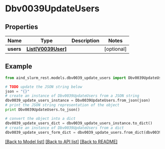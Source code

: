 # Dbv0039UpdateUsers


## Properties

Name | Type | Description | Notes
------------ | ------------- | ------------- | -------------
**users** | [**List[V0039User]**](V0039User.md) |  | [optional] 

## Example

```python
from aind_slurm_rest.models.dbv0039_update_users import Dbv0039UpdateUsers

# TODO update the JSON string below
json = "{}"
# create an instance of Dbv0039UpdateUsers from a JSON string
dbv0039_update_users_instance = Dbv0039UpdateUsers.from_json(json)
# print the JSON string representation of the object
print Dbv0039UpdateUsers.to_json()

# convert the object into a dict
dbv0039_update_users_dict = dbv0039_update_users_instance.to_dict()
# create an instance of Dbv0039UpdateUsers from a dict
dbv0039_update_users_form_dict = dbv0039_update_users.from_dict(dbv0039_update_users_dict)
```
[[Back to Model list]](../README.md#documentation-for-models) [[Back to API list]](../README.md#documentation-for-api-endpoints) [[Back to README]](../README.md)


